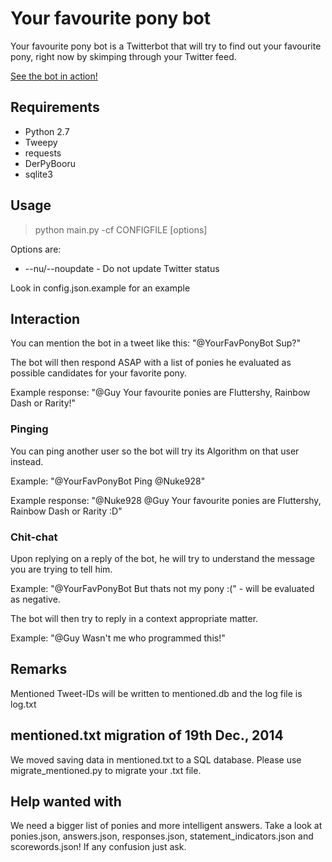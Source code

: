 # Your favourite pony bot

Your favourite pony bot is a Twitterbot that will try to find out your favourite pony, right now by skimping through your Twitter feed.
  
  [See the bot in action!](https://twitter.com/YourFavPonyBot)

## Requirements
* Python 2.7
* Tweepy
* requests
* DerPyBooru
* sqlite3

## Usage

> python main.py -cf CONFIGFILE [options]


Options are:


* --nu/--noupdate - Do not update Twitter status
  

Look in config.json.example for an example

## Interaction

You can mention the bot in a tweet like this: "@YourFavPonyBot Sup?"


The bot will then respond ASAP with a list of ponies he evaluated as possible candidates for your favorite pony.


Example response: "@Guy Your favourite ponies are Fluttershy, Rainbow Dash or Rarity!"


### Pinging

You can ping another user so the bot will try its Algorithm on that user instead.


Example: "@YourFavPonyBot Ping @Nuke928"


Example response: "@Nuke928 @Guy Your favourite ponies are Fluttershy, Rainbow Dash or Rarity :D"

### Chit-chat

Upon replying on a reply of the bot, he will try to understand the message you are trying to tell him.


Example: "@YourFavPonyBot But thats not my pony :(" - will be evaluated as negative.


The bot will then try to reply in a context appropriate matter.


Example: "@Guy Wasn't me who programmed this!"

## Remarks

Mentioned Tweet-IDs will be written to mentioned.db and the log file is log.txt

## mentioned.txt migration of 19th Dec., 2014

We moved saving data in mentioned.txt to a SQL database. Please use migrate_mentioned.py to migrate your .txt file.

## Help wanted with

We need a bigger list of ponies and more intelligent answers. Take a look at ponies.json, answers.json, responses.json, statement_indicators.json and scorewords.json!
If any confusion just ask.